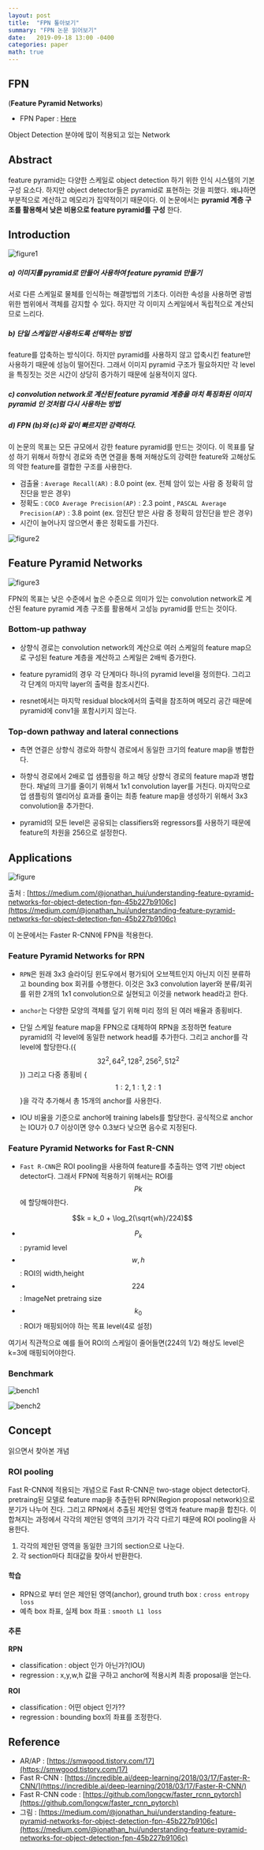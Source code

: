 ```yaml
---
layout: post
title:  "FPN 톺아보기"
summary: "FPN 논문 읽어보기"
date:   2019-09-18 13:00 -0400
categories: paper
math: true
---
```


## FPN

(**Feature Pyramid Networks**)

- FPN Paper : [Here](https://arxiv.org/abs/1612.03144)

Object Detection 분야에 많이 적용되고 있는 Network

## Abstract
feature pyramid는 다양한 스케일로 object detection 하기 위한 인식 시스템의 기본 구성 요소다. 하지만 object detector들은 pyramid로 표현하는 것을 피했다. 왜냐하면 부분적으로 계산하고 메모리가 집약적이기 때문이다. 이 논문에서는 **pyramid 계층 구조를 활용해서 낮은 비용으로 feature pyramid를 구성** 한다.


## Introduction



![figure1](/assets/img/post_img/fpn/figure1.PNG)



##### a) 이미지를 pyramid로 만들어 사용하여 feature pyramid 만들기
서로 다른 스케일로 물체를 인식하는 해결방법의 기초다. 이러한 속성을 사용하면 광범위한 범위에서 객체를 감지할 수 있다. 하지만 각 이미지 스케일에서 독립적으로 계산되므로 느리다.


##### b) 단일 스케일만 사용하도록 선택하는 방법
feature를 압축하는 방식이다. 하지만 pyramid를 사용하지 않고 압축시킨 feature만 사용하기 때문에 성능이 떨어진다. 그래서 이미지 pyramid 구조가 필요하지만 각 level을 특징짓는 것은 시간이 상당히 증가하기 때문에 실용적이지 않다.


##### c) convolution network로 계산된 feature pyramid 계층을 마치 특징화된 이미지 pyramid 인 것처럼 다시 사용하는 방법


##### d) **FPN** (b)와 (c)와 같이 빠르지만 강력하다.
이 논문의 목표는 모든 규모에서 강한 feature pyramid를 만드는 것이다. 이 목표를 달성 하기 위해서 하향식 경로와 측면 연결을 통해 저해상도의 강력한 feature와 고해상도의 약한 feature를 결합한 구조를 사용한다.

- 검출율 : `Average Recall(AR)` : 8.0 point (ex. 전체 암이 있는 사람 중 정확히 암진단을 받은 경우)
- 정확도 : `COCO Average Precision(AP)` : 2.3 point , `PASCAL Average Precision(AP)` : 3.8 point (ex. 암진단 받은 사람 중 정확히 암진단을 받은 경우)
- 시간이 늘어나지 않으면서 좋은 정확도를 가진다.



![figure2](/assets/img/post_img/fpn/figure2.PNG)



## Feature Pyramid Networks



![figure3](/assets/img/post_img/fpn/figure3.PNG)



FPN의 목표는 낮은 수준에서 높은 수준으로 의미가 있는 convolution network로 계산된 feature pyramid 계층 구조를 활용해서 고성능 pyramid를 만드는 것이다.

### Bottom-up pathway
- 상향식 경로는 convolution network의 계산으로 여러 스케일의 feature map으로 구성된 feature 계층을 계산하고 스케일은 2배씩 증가한다.

- feature pyramid의 경우 각 단계마다 하나의 pyramid level을 정의한다. 그리고 각 단계의 마지막 layer의 출력을 참조시킨다.

- resnet에서는 마지막 residual block에서의 출력을 참조하며 메모리 공간 때문에 pyramid에 conv1을 포함시키지 않는다.

### Top-down pathway and lateral connections
- 측면 연결은 상향식 경로와 하향식 경로에서 동일한 크기의 feature map을 병합한다.

- 하향식 경로에서 2배로 업 샘플링을 하고 해당 상향식 경로의 feature map과 병합한다. 채널의 크기를 줄이기 위해서 1x1 convolution layer를 거친다. 마지막으로 업 샘플링의 앨리어싱 효과를 줄이는 최종 feature map을 생성하기 위해서 3x3 convolution을 추가한다.

- pyramid의 모든 level은 공유되는 classifiers와 regressors를 사용하기 때문에 feature의 차원을 256으로 설정한다.

## Applications



![figure](/assets/img/post_img/fpn/figure.PNG)



출처 : [https://medium.com/@jonathan_hui/understanding-feature-pyramid-networks-for-object-detection-fpn-45b227b9106c](https://medium.com/@jonathan_hui/understanding-feature-pyramid-networks-for-object-detection-fpn-45b227b9106c)

이 논문에서는 Faster R-CNN에 FPN을 적용한다.

### Feature Pyramid Networks for RPN
- `RPN`은 원래 3x3 슬라이딩 윈도우에서 평가되어 오브젝트인지 아닌지 이진 분류하고 bounding box 회귀를 수행한다. 이것은 3x3 convolution layer와 분류/회귀를 위한 2개의 1x1 convolution으로 실현되고 이것을 network head라고 한다.

- `anchor`는 다양한 모양의 객체를 덮기 위해 미리 정의 된 여러 배율과 종횡비다.

- 단일 스케일 feature map을 FPN으로 대체하여 RPN을 조정하면 feature pyramid의 각 level에 동일한 network head를 추가한다. 그리고 anchor를 각 level에 할당한다.({$$32^2,64^2,128^2,256^2,512^2$$}) 그리고 다중 종횡비 {$$1:2, 1:1, 2:1$$}을 각각 추가해서 총 15개의 anchor를 사용한다.

- IOU 비율을 기준으로 anchor에 training labels를 할당한다. 공식적으로 anchor는 IOU가 0.7 이상이면 양수 0.3보다 낮으면 음수로 지정된다.

### Feature Pyramid Networks for Fast R-CNN
- `Fast R-CNN`은 ROI pooling을 사용하여 feature를 추출하는 영역 기반 object detector다. 그래서 FPN에 적용하기 위해서는 ROI를 $$Pk$$에 할당해야한다.


$$k = k_0 + \log_2(\sqrt{wh}/224)$$


- $$P_k$$ : pyramid level
- $$w,h$$ : ROI의 width,height
- $$224$$ : ImageNet pretraing size
- $$k_0$$ : ROI가 매핑되어야 하는 목표 level(4로 설정)

여기서 직관적으로 예를 들어 ROI의 스케일이 줄어들면(224의 1/2) 해상도 level은 k=3에 매핑되어야한다.

### Benchmark



![bench1](/assets/img/post_img/fpn/benchmark.PNG)






![bench2](/assets/img/post_img/fpn/benchmark2.PNG)



## Concept
읽으면서 찾아본 개념

### ROI pooling
Fast R-CNN에 적용되는 개념으로 Fast R-CNN은 two-stage object detector다. pretraing된 모델로 feature map을 추출한뒤 RPN(Region proposal network)으로 분기가 나누어 진다. 그리고 RPN에서 추출된 제안된 영역과 feature map을 합친다. 이 합쳐지는 과정에서 각각의 제안된 영역의 크기가 각각 다르기 때문에 ROI pooling을 사용한다.

1. 각각의 제안된 영역을 동일한 크기의 section으로 나눈다.
2. 각 section마다 최대값을 찾아서 반환한다.


#### 학습

- RPN으로 부터 얻은 제안된 영역(anchor), ground truth box : `cross entropy loss`
- 예측 box 좌표, 실제 box 좌표 : `smooth L1 loss`

#### 추론

**RPN**
- classification : object 인가 아닌가?(IOU)
- regression : x,y,w,h 값을 구하고 anchor에 적용시켜 최종 proposal을 얻는다.

**ROI**
- classification : 어떤 object 인가??
- regression : bounding box의 좌표를 조정한다.

## Reference
- AR/AP : [https://smwgood.tistory.com/17](https://smwgood.tistory.com/17)
- Fast R-CNN : [https://incredible.ai/deep-learning/2018/03/17/Faster-R-CNN/](https://incredible.ai/deep-learning/2018/03/17/Faster-R-CNN/)
- Fast R-CNN code : [https://github.com/longcw/faster_rcnn_pytorch](https://github.com/longcw/faster_rcnn_pytorch)
- 그림 : [https://medium.com/@jonathan_hui/understanding-feature-pyramid-networks-for-object-detection-fpn-45b227b9106c](https://medium.com/@jonathan_hui/understanding-feature-pyramid-networks-for-object-detection-fpn-45b227b9106c)
